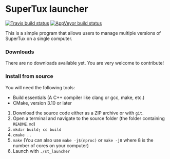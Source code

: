 # SuperTux launcher

[![Travis build status](https://travis-ci.com/semphris-bot/st_launcher.svg?branch=master)](https://travis-ci.com/semphris-bot/)
[![AppVeyor build status](https://ci.appveyor.com/api/projects/status/5c5y2gp7wq65qo5d/?svg=true)](https://ci.appveyor.com/project/semphris-bot/st-launcher/)

This is a simple program that allows users to manage multiple versions of SuperTux on a single computer.

### Downloads

There are no downloads available yet. You are very welcome to contribute!

### Install from source

You will need the following tools:
- Build essentials (A C++ compiler like clang or gcc, make, etc.)
- CMake, version 3.10 or later

1. Download the source code either as a ZIP archive or with `git`.
2. Open a terminal and navigate to the source folder (the folder containing `README.md`)
3. `mkdir build; cd build`
4. `cmake ..`
5. `make` (You can also use `make -j$(nproc)` or `make -j8` where 8 is the number of cores on your computer)
6. Launch with `./st_launcher`
